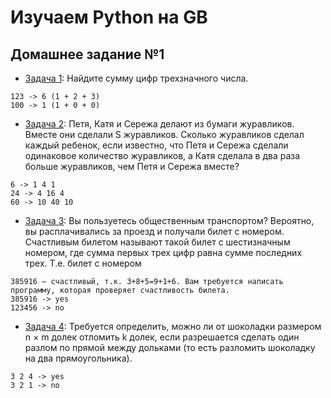 # Изучаем Python на GB
## Домашнее задание №1
* [Задача 1](https://github.com/nelsonnetru/python/tree/main/homework_01/001.py): Найдите сумму цифр трехзначного числа.
```
123 -> 6 (1 + 2 + 3)
100 -> 1 (1 + 0 + 0)
```
* [Задача 2](https://github.com/nelsonnetru/python/tree/main/homework_01/002.py): Петя, Катя и Сережа делают из бумаги журавликов. Вместе они сделали S журавликов. Сколько журавликов сделал каждый ребенок, если известно, что Петя и Сережа сделали одинаковое количество журавликов, а Катя сделала в два раза больше журавликов, чем Петя и Сережа вместе?
```
6 -> 1 4 1
24 -> 4 16 4
60 -> 10 40 10
```
* [Задача 3](https://github.com/nelsonnetru/python/tree/main/homework_01/003.py): Вы пользуетесь общественным транспортом? Вероятно, вы расплачивались за проезд и получали билет с номером. Счастливым билетом называют такой билет с шестизначным номером, где сумма первых трех цифр равна сумме последних трех. Т.е. билет с номером 
```
385916 – счастливый, т.к. 3+8+5=9+1+6. Вам требуется написать программу, которая проверяет счастливость билета.
385916 -> yes
123456 -> no
```
* [Задача 4](https://github.com/nelsonnetru/python/tree/main/homework_01/004.py): Требуется определить, можно ли от шоколадки размером n × m долек отломить k долек, если разрешается сделать один разлом по прямой между дольками (то есть разломить шоколадку на два прямоугольника).
```
3 2 4 -> yes
3 2 1 -> no
```
